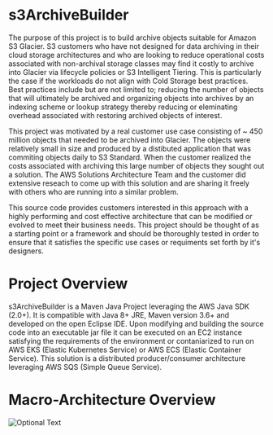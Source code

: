 # s3ArchiveBuilder
The purpose of this project is to build archive objects suitable for Amazon S3 Glacier. S3 customers who have not designed for data archiving in their cloud storage architectures and who are looking to reduce operational costs associated with non-archival storage classes may find it costly to archive into Glacier via lifecycle policies or S3 Intelligent Tiering. This is particularly the case if the workloads do not align with Cold Storage best practices. Best practices include but are not limited to; reducing the number of objects that will ultimately be archived and organizing objects into archives by an indexing scheme or lookup strategy thereby reducing or eleminating overhead associated with restoring archived objects of interest. 

This project was motivated by a real customer use case consisting of ~ 450 million objects that needed to be archived into Glacier. The objects were relatively small in size and produced by a distibuted application that was commiting objects daily to S3 Standard. When the customer realized the costs associated with archiving this large number of objects they sought out a solution. The AWS Solutions Architecture Team and the customer did extensive reseach to come up with this solution and are sharing it freely with others who are running into a similar problem. 

This source code provides customers interested in this approach with a highly performing and cost effective architecture that can be modified or evolved to meet their business needs. This project should be thought of as a starting point or a framework and should be thoroughly tested in order to ensure that it satisfies the specific use cases or requiments set forth by it's designers.

# Project Overview
s3ArchiveBuilder is a Maven Java Project leveraging the AWS Java SDK (2.0+). It is compatible with Java 8+ JRE, Maven version 3.6+ and developed on the open Eclipse IDE. Upon modifying and building the source code into an executable jar file it can be executed on an EC2 instance satisfying the requirements of the environment or contaniarized to run on AWS EKS (Elastic Kubernetes Service) or AWS ECS (Elastic Container Service). This solution is a distributed producer/consumer architecture leveraging AWS SQS (Simple Queue Service).

# Macro-Architecture Overview
![Optional Text](../master/images/architecture.png)


